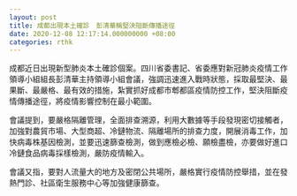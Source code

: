 ```yaml
---
layout: post
title: 成都出現本土確診　彭清華稱堅決阻斷傳播途徑
date: 2020-12-08 12:17:14.000000000 +08:00
categories: rthk
---
```


成都近日出現新型肺炎本土確診個案。四川省委書記、省委應對新冠肺炎疫情工作領導小組組長彭清華主持領導小組會議，強調迅速進入戰時狀態，採取最堅決、最果斷、最嚴格、最有效的措施，紮實抓好成都市郫都區疫情防控工作，堅決阻斷疫情傳播途徑，將疫情影響控制在最小範圍。

會議提到，要嚴格隔離管理，全面排查溯源，利用大數據等手段發現密切接觸者，加強對農貿市場、大型商超、冷鏈物流、隔離場所的排查力度，開展消毒工作，加快病毒株基因檢測，並要迅速篩查檢測，做到應檢必檢、願檢盡檢，亦要做好進口冷鏈食品病毒採樣檢測，嚴防疫情輸入。

會議又指，要對人流量大的地方及密閉公共場所，嚴格實行疫情防控舉措，並在發熱門診、社區衛生服務中心等加強健康篩查。

